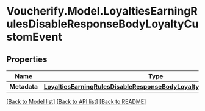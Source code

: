 # Voucherify.Model.LoyaltiesEarningRulesDisableResponseBodyLoyaltyCustomEvent

## Properties

Name | Type | Description | Notes
------------ | ------------- | ------------- | -------------
**Metadata** | [**LoyaltiesEarningRulesDisableResponseBodyLoyaltyCustomEventMetadata**](LoyaltiesEarningRulesDisableResponseBodyLoyaltyCustomEventMetadata.md) |  | [optional] 

[[Back to Model list]](../../README.md#documentation-for-models) [[Back to API list]](../../README.md#documentation-for-api-endpoints) [[Back to README]](../../README.md)

